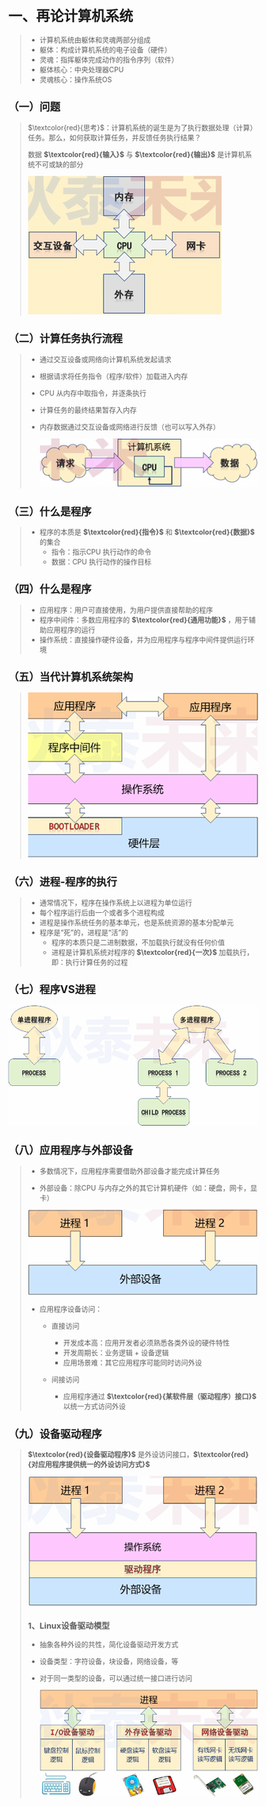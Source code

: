 # 一、再论计算机系统

>* 计算机系统由躯体和灵魂两部分组成
>* 躯体：构成计算机系统的电子设备（硬件）
>* 灵魂：指挥躯体完成动作的指令序列（软件）
>* 躯体核心：中央处理器CPU
>* 灵魂核心：操作系统OS

## 	（一）问题

>$\textcolor{red}{思考}$：计算机系统的诞生是为了执行数据处理（计算）任务。那么，如何获取计算任务，并反馈任务执行结果？
>
>数据  **$\textcolor{red}{输入}$** 与  **$\textcolor{red}{输出}$** 是计算机系统不可或缺的部分
>
><img src="一、再论计算机系统.assets/image-20230720000842224.png" alt="image-20230720000842224" style="zoom:50%;" />

## （二）计算任务执行流程

> * 通过交互设备或网络向计算机系统发起请求
>
> * 根据请求将任务指令（程序/软件）加载进入内存
>
> * CPU 从内存中取指令，并逐条执行
>
> * 计算任务的最终结果暂存入内存
>
> * 内存数据通过交互设备或网络进行反馈（也可以写入外存）
>
>   <img src="一、再论计算机系统.assets/image-20230720001102261.png" alt="image-20230720001102261"  />



## （三）什么是程序

>* 程序的本质是 **$\textcolor{red}{指令}$** 和 **$\textcolor{red}{数据}$** 的集合
>   * 指令：指示CPU 执行动作的命令
>   * 数据：CPU 执行动作的操作目标

## （四）什么是程序

> * 应用程序：用户可直接使用，为用户提供直接帮助的程序
> * 程序中间件：多数应用程序的 **$\textcolor{red}{通用功能}$** ，用于辅助应用程序的运行
> * 操作系统：直接操作硬件设备，并为应用程序与程序中间件提供运行环境

## （五）当代计算机系统架构

> <img src="一、再论计算机系统.assets/image-20230720001410205.png" alt="image-20230720001410205"  />

## （六）进程-程序的执行

> * 通常情况下，程序在操作系统上以进程为单位运行
> * 每个程序运行后由一个或者多个进程构成
> * 进程是操作系统任务的基本单元，也是系统资源的基本分配单元
> * 程序是“死”的，进程是“活”的
>   * 程序的本质只是二进制数据，不加载执行就没有任何价值
>   * 进程是计算机系统对程序的 **$\textcolor{red}{一次}$** 加载执行，即：执行计算任务的过程

## （七）程序VS进程

<img src="一、再论计算机系统.assets/image-20230720005238782.png" alt="image-20230720005238782"  />

## （八）应用程序与外部设备

> * 多数情况下，应用程序需要借助外部设备才能完成计算任务
>
> * 外部设备：除CPU 与内存之外的其它计算机硬件（如：硬盘，网卡，显卡）
>
><img src="一、再论计算机系统.assets/image-20230720003206235.png" alt="image-20230720003206235"  />
>
> * 应用程序设备访问：
>
>   * 直接访问
>     * 开发成本高：应用开发者必须熟悉各类外设的硬件特性
>     * 开发周期长：业务逻辑 + 设备逻辑
>     * 应用场景难：其它应用程序可能同时访问外设
>
>   * 间接访问
>     * 应用程序通过 **$\textcolor{red}{某软件层（驱动程序）接口}$** 以统一方式访问外设

## （九）设备驱动程序

> **$\textcolor{red}{设备驱动程序}$** 是外设访问接口，**$\textcolor{red}{对应用程序提供统一的外设访问方式}$** 
>
> <img src="一、再论计算机系统.assets/image-20230720002528063.png" alt="image-20230720002528063"  />
>
> ### 1、Linux设备驱动模型
>
> * 抽象各种外设的共性，简化设备驱动开发方式
>
> * 设备类型：字符设备，块设备，网络设备，等
>
> * 对于同一类型的设备，可以通过统一接口进行访问
>
>   <img src="一、再论计算机系统.assets/image-20230720095224269.png" alt="image-20230720095224269" />







